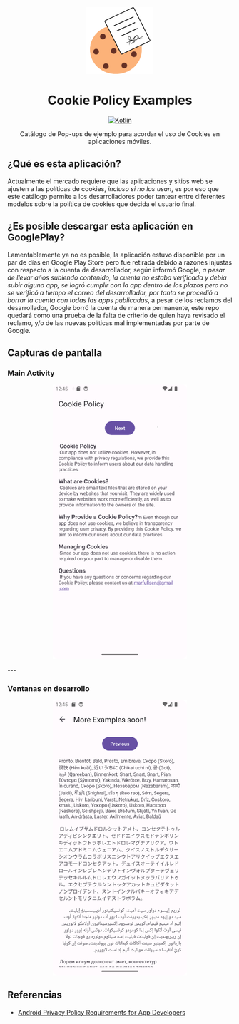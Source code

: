 <p align="center">
    <img src="./docs/img/cookie_icon.png" alt="Cookie Icon" width="150">
</p>

<div align="center">

# Cookie Policy Examples

[![Kotlin](https://img.shields.io/badge/Kotlin-1.9.22-purple.svg)](https://kotlinlang.org/)

</div>

<p align="center">
  Catálogo de Pop-ups de ejemplo para acordar el uso de Cookies en aplicaciones móviles.
</p>

## ¿Qué es esta aplicación?
Actualmente el mercado requiere que las aplicaciones y sitios web se ajusten a las políticas de cookies, *incluso si no las usan*, es por eso que este catálogo permite a los desarrolladores poder tantear entre diferentes modelos sobre la política de cookies que decida el usuario final.

## ¿Es posible descargar esta aplicación en GooglePlay?
Lamentablemente ya no es posible, la aplicación estuvo disponible por un par de días en Google Play Store pero fue retirada debido a razones injustas con respecto a la cuenta de desarrollador, según informó Google, _a pesar de llevar años subiendo contenido, la cuenta no estaba verificada y debía subir alguna app, se logró cumplir con la app dentro de los plazos pero no se verificó a tiempo el correo del desarrollador, por tanto se procedió a borrar la cuenta con todas las apps publicadas_, a pesar de los reclamos del desarrollador, Google borró la cuenta de manera permanente, este repo quedará como una prueba de la falta de criterio de quien haya revisado el reclamo, y/o de las nuevas políticas mal implementadas por parte de Google.

## Capturas de pantalla

### Main Activity

<p align="center">
    <img src="./docs/img/Screenshot_20240321_004540_main_activity.png" alt="main activity" width="300">
</p>
---

### Ventanas en desarrollo

<p align="center">
    <img src="./docs/img/Screenshot_20240321_004604.png" alt="dev activity" width="300">
</p>

## Referencias

- [Android Privacy Policy Requirements for App Developers](https://termly.io/resources/articles/android-privacy-policy/ "Android Privacy Policy Requirements for App Developers")
